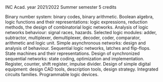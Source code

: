 INC Acad. year 2021/2022 Summer semester 5 credits

Binary number system: binary codes, binary arithmetic. Boolean algebra, logic functions and their representations: logic expressions, reduction methods, the design of combinatorial logic networks. Analysis of logic networks behaviour: signal races, hazards. Selected logic modules: adder, subtractor, multiplexer, demultiplexer, decoder, coder, comparator, arithmetic and logic unit. Simple asynchronous networks: design and analysis of behaviour. Sequential logic networks, latches and flip-flops. State machines and their representations. Design of synchronized sequential networks: state coding, optimization and implementation. Register, counter, shift register, impulse divider. Design of simple digital equipment: design CAD tools, description tools, design strategy. Integrated circuits families. Programmable logic devices.